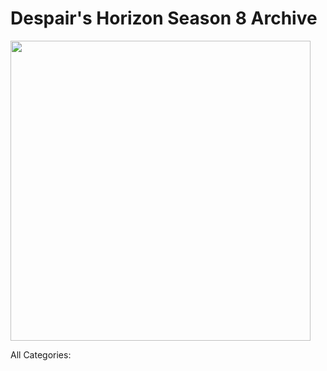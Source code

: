 # Despair's Horizon Season 8 Archive

<img src="https://media.discordapp.net/attachments/593550603511267426/809909980446588958/s7_banner.png" width="480">

All Categories:
